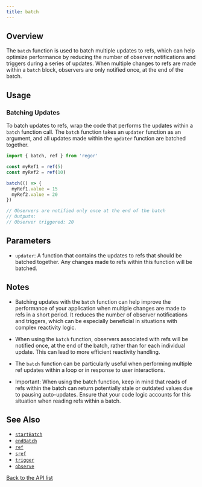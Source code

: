 ```yaml
---
title: batch
---
```



## Overview

The `batch` function is used to batch multiple updates to refs, which can help optimize performance by reducing the number of observer notifications and triggers during a series of updates. When multiple changes to refs are made within a `batch` block, observers are only notified once, at the end of the batch.

## Usage

### Batching Updates

To batch updates to refs, wrap the code that performs the updates within a `batch` function call. The `batch` function takes an `updater` function as an argument, and all updates made within the `updater` function are batched together.

```ts
import { batch, ref } from 'regor'

const myRef1 = ref(5)
const myRef2 = ref(10)

batch(() => {
  myRef1.value = 15
  myRef2.value = 20
})

// Observers are notified only once at the end of the batch
// Outputs:
// Observer triggered: 20
```

## Parameters

- `updater`: A function that contains the updates to refs that should be batched together. Any changes made to refs within this function will be batched.

## Notes

- Batching updates with the `batch` function can help improve the performance of your application when multiple changes are made to refs in a short period. It reduces the number of observer notifications and triggers, which can be especially beneficial in situations with complex reactivity logic.

- When using the `batch` function, observers associated with refs will be notified once, at the end of the batch, rather than for each individual update. This can lead to more efficient reactivity handling.

- The `batch` function can be particularly useful when performing multiple ref updates within a loop or in response to user interactions.

- Important: When using the batch function, keep in mind that reads of refs within the batch can return potentially stale or outdated values due to pausing auto-updates. Ensure that your code logic accounts for this situation when reading refs within a batch.

## See Also

- [`startBatch`](startBatch.md)
- [`endBatch`](endBatch.md)
- [`ref`](ref.md)
- [`sref`](sref.md)
- [`trigger`](trigger.md)
- [`observe`](observe.md)

[Back to the API list](regor-api.md)
